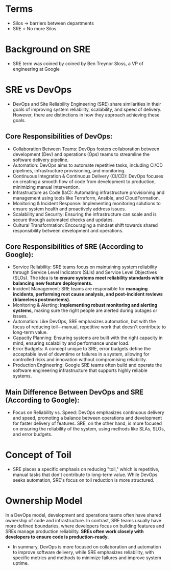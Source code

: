 # Terms
- Silos -> barriers between departments
- SRE = No more Silos

# Background on SRE
- SRE term was coined by coined by Ben Treynor Sloss, a VP of engineering at Google


# SRE vs DevOps
- DevOps and Site Reliability Engineering (SRE) share similarities in their goals of improving system reliability, scalability, and speed of delivery. However, there are distinctions in how they approach achieving these goals.
  
## Core Responsibilities of DevOps:
- Collaboration Between Teams: DevOps fosters collaboration between development (Dev) and operations (Ops) teams to streamline the software delivery pipeline.
- Automation: DevOps aims to automate repetitive tasks, including CI/CD pipelines, infrastructure provisioning, and monitoring.
- Continuous Integration & Continuous Delivery (CI/CD): DevOps focuses on creating a smooth flow of code from development to production, minimizing manual intervention.
- Infrastructure as Code (IaC): Automating infrastructure provisioning and management using tools like Terraform, Ansible, and CloudFormation.
- Monitoring & Incident Response: Implementing monitoring solutions to ensure system health and proactively address issues.
- Scalability and Security: Ensuring the infrastructure can scale and is secure through automated checks and updates.
- Cultural Transformation: Encouraging a mindset shift towards shared responsibility between development and operations.
## Core Responsibilities of SRE (According to Google):
- Service Reliability: SRE teams focus on maintaining system reliability through Service Level Indicators (SLIs) and Service Level Objectives (SLOs). The idea is **to ensure systems meet reliability standards while balancing new feature deployments.**
- Incident Management: SRE teams are responsible for **managing incidents, performing root cause analysis, and post-incident reviews (blameless postmortems).**
- Monitoring & Alerting: **Implementing robust monitoring and alerting systems,** making sure the right people are alerted during outages or issues.
- Automation: Like DevOps, SRE emphasizes automation, but with the focus of reducing toil—manual, repetitive work that doesn't contribute to long-term value.
- Capacity Planning: Ensuring systems are built with the right capacity in mind, ensuring scalability and performance under load.
- Error Budgets: A concept unique to SRE, error budgets define the acceptable level of downtime or failures in a system, allowing for controlled risks and innovation without compromising reliability.
- Production Engineering: Google SRE teams often build and operate the software engineering infrastructure that supports highly reliable systems.
## Main Difference Between DevOps and SRE (According to Google):
- Focus on Reliability vs. Speed: DevOps emphasizes continuous delivery and speed, promoting a balance between operations and development for faster delivery of features. SRE, on the other hand, is more focused on ensuring the reliability of the system, using methods like SLAs, SLOs, and error budgets.

# Concept of Toil
- SRE places a specific emphasis on reducing "toil," which is repetitive, manual tasks that don't contribute to long-term value. While DevOps seeks automation, SRE's focus on toil reduction is more structured.

# Ownership Model
In a DevOps model, development and operations teams often have shared ownership of code and infrastructure. In contrast, SRE teams usually have more defined boundaries, where developers focus on building features and SREs manage production reliability. **SREs often work closely with developers to ensure code is production-ready.**

- In summary, DevOps is more focused on collaboration and automation to improve software delivery, while SRE emphasizes reliability, with specific metrics and methods to minimize failures and improve system uptime.





